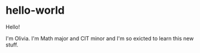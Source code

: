 # hello-world

Hello!

I'm Olivia. I'm Math major and CIT minor and I'm so exicted to learn this new stuff.
